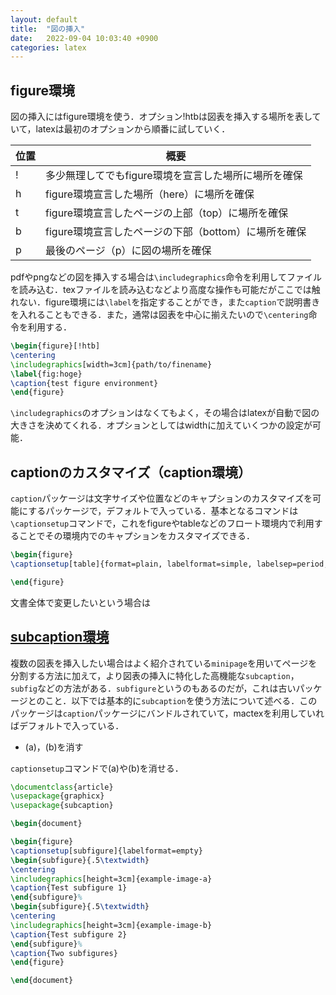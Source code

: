 ```yaml
---
layout: default
title:  "図の挿入"
date:   2022-09-04 10:03:40 +0900
categories: latex
---
```


## figure環境

図の挿入にはfigure環境を使う．オプション!htbは図表を挿入する場所を表していて，latexは最初のオプションから順番に試していく．


| 位置 | 概要 |     
|--|--|
|! | 多少無理してでもfigure環境を宣言した場所に場所を確保 |
|h | figure環境宣言した場所（here）に場所を確保 |
|t | figure環境宣言したページの上部（top）に場所を確保 |
|b | figure環境宣言したページの下部（bottom）に場所を確保 |
|p | 最後のページ（p）に図の場所を確保 |    


pdfやpngなどの図を挿入する場合は`\includegraphics`命令を利用してファイルを読み込む．texファイルを読み込むなどより高度な操作も可能だがここでは触れない．figure環境には`\label`を指定することができ，また`caption`で説明書きを入れることもできる．また，通常は図表を中心に揃えたいので`\centering`命令を利用する．

```latex
\begin{figure}[!htb]
\centering
\includegraphics[width=3cm]{path/to/finename}
\label{fig:hoge}
\caption{test figure environment}
\end{figure}
```

`\includegraphics`のオプションはなくてもよく，その場合はlatexが自動で図の大きさを決めてくれる．オプションとしてはwidthに加えていくつかの設定が可能．


## captionのカスタマイズ（caption環境）

<!-- 
https://karat5i.blogspot.com/2014/10/latex.html
https://clutte.red/blog/2018/11/latex-table-caption/
 -->

`caption`パッケージは文字サイズや位置などのキャプションのカスタマイズを可能にするパッケージで，デフォルトで入っている．基本となるコマンドは`\captionsetup`コマンドで，これをfigureやtableなどのフロート環境内で利用することでその環境内でのキャプションをカスタマイズできる．

```latex
\begin{figure}
\captionsetup[table]{format=plain, labelformat=simple, labelsep=period, font={sc, footnotesize}}

\end{figure}
```

文書全体で変更したいという場合は


## [subcaption環境](https://gitlab.com/axelsommerfeldt/caption)

複数の図表を挿入したい場合はよく紹介されている`minipage`を用いてページを分割する方法に加えて，より図表の挿入に特化した高機能な`subcaption`，`subfig`などの方法がある．`subfigure`というのもあるのだが，これは古いパッケージとのこと．以下では基本的に`subcaption`を使う方法について述べる．このパッケージは`caption`パッケージにバンドルされていて，mactexを利用していればデフォルトで入っている．
<!-- 
https://texblog.org/2007/08/01/placing-figurestables-side-by-side-minipage/
-->

- (a)，(b)を消す
<!-- https://tex.stackexchange.com/questions/165508/remove-a-b-from-subfigure-numbering-but-keep-the-subfigure-caption -->
`captionsetup`コマンドで(a)や(b)を消せる．

```latex
\documentclass{article}
\usepackage{graphicx}
\usepackage{subcaption}

\begin{document}

\begin{figure}
\captionsetup[subfigure]{labelformat=empty}
\begin{subfigure}{.5\textwidth}
\centering
\includegraphics[height=3cm]{example-image-a}
\caption{Test subfigure 1}
\end{subfigure}%
\begin{subfigure}{.5\textwidth}
\centering
\includegraphics[height=3cm]{example-image-b}
\caption{Test subfigure 2}
\end{subfigure}%
\caption{Two subfigures}
\end{figure}

\end{document}
```